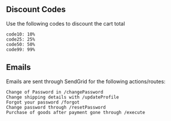 <h2>Discount Codes</h2>
Use the following codes to discount the cart total

```
code10: 10%
code25: 25%
code50: 50%
code99: 99%
```

<h2>Emails</h2>
Emails are sent through SendGrid for the following actions/routes:

```
Change of Password in /changePassword
Change shipping details with /updateProfile
Forgot your password /forgot
Change password through /resetPassword
Purchase of goods after payment gone through /execute
```